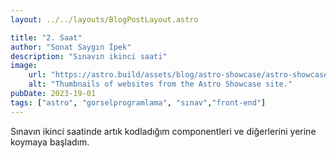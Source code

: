 ```yaml
---
layout: ../../layouts/BlogPostLayout.astro

title: "2. Saat"
author: "Sonat Saygın İpek"
description: "Sınavın ikinci saati"
image: 
    url: "https://astro.build/assets/blog/astro-showcase/astro-showcase-screenshot.jpg"
    alt: "Thumbnails of websites from the Astro Showcase site."
pubDate: 2023-19-01
tags: ["astro", "gorselprogramlama", "sınav","front-end"]
---
```

Sınavın ikinci saatinde artık kodladığım componentleri ve diğerlerini yerine koymaya başladım.